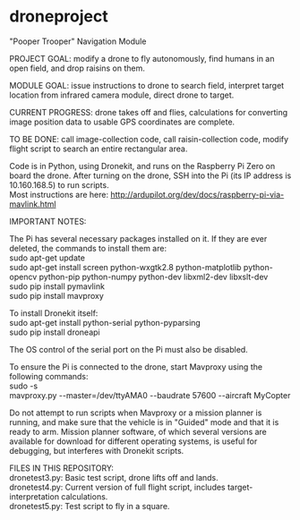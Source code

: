 # droneproject

"Pooper Trooper" Navigation Module

PROJECT GOAL: modify a drone to fly autonomously, find humans in an open field, and drop raisins on them.

MODULE GOAL: issue instructions to drone to search field, interpret target location from infrared camera module, direct drone to target.

CURRENT PROGRESS: drone takes off and flies, calculations for converting image position data to usable GPS coordinates are complete.

TO BE DONE: call image-collection code, call raisin-collection code, modify flight script to search an entire rectangular area.

Code is in Python, using Dronekit, and runs on the Raspberry Pi Zero on board the drone. After turning on the drone, SSH into the Pi (its IP address is 10.160.168.5) to run scripts.  
Most instructions are here: http://ardupilot.org/dev/docs/raspberry-pi-via-mavlink.html

IMPORTANT NOTES:

The Pi has several necessary packages installed on it. If they are ever deleted, the commands to install them are:  
sudo apt-get update  
sudo apt-get install screen python-wxgtk2.8 python-matplotlib python-opencv python-pip python-numpy python-dev libxml2-dev libxslt-dev  
sudo pip install pymavlink  
sudo pip install mavproxy

To install Dronekit itself:  
sudo apt-get install python-serial python-pyparsing  
sudo pip install droneapi

The OS control of the serial port on the Pi must also be disabled.

To ensure the Pi is connected to the drone, start Mavproxy using the following commands:  
sudo -s  
mavproxy.py --master=/dev/ttyAMA0 --baudrate 57600 --aircraft MyCopter

Do not attempt to run scripts when Mavproxy or a mission planner is running, and make sure that the vehicle is in "Guided" mode and that it is ready to arm. Mission planner software, of which several versions are available for download for different operating systems, is useful for debugging, but interferes with Dronekit scripts.

FILES IN THIS REPOSITORY:  
dronetest3.py: Basic test script, drone lifts off and lands.  
dronetest4.py: Current version of full flight script, includes target-interpretation calculations.  
dronetest5.py: Test script to fly in a square.  
